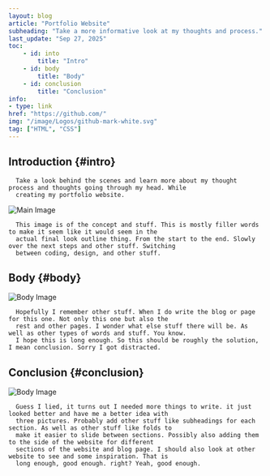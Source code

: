 ```yaml
---
layout: blog
article: "Portfolio Website"
subheading: "Take a more informative look at my thoughts and process."
last_update: "Sep 27, 2025"
toc: 
    - id: into
        title: "Intro"
    - id: body
        title: "Body"
    - id: conclusion
        title: "Conclusion"
info: 
- type: link
href: "https://github.com/"
img: "/image/Logos/github-mark-white.svg"
tag: ["HTML", "CSS"]
---
```


## Introduction {#intro}

      Take a look behind the scenes and learn more about my thought process and thoughts going through my head. While
      creating my portfolio website.

![Main Image](/images/Blog/portfolio_website/PortfolioWebsite_main.png)

      This image is of the concept and stuff. This is mostly filler words to make it seem like it would seem in the
      actual final look outline thing. From the start to the end. Slowly over the next steps and other stuff. Switching
      between coding, design, and other stuff.

## Body {#body}

![Body Image](/images/Blog/portfolio_website/PortfolioWebsite_outline.png)

      Hopefully I remember other stuff. When I do write the blog or page for this one. Not only this one but also the
      rest and other pages. I wonder what else stuff there will be. As well as other types of words and stuff. You know.
      I hope this is long enough. So this should be roughly the solution, I mean conclusion. Sorry I got distracted.

## Conclusion {#conclusion}

![Body Image](/images/Blog/portfolio_website/PortfolioWebsite_helloworld.png)

      Guess I lied, it turns out I needed more things to write. it just looked better and have me a better idea with
      three pictures. Probably add other stuff like subheadings for each section. As well as other stuff like folds to
      make it easier to slide between sections. Possibly also adding them to the side of the website for different
      sections of the website and blog page. I should also look at other website to see and some inspiration. That is
      long enough, good enough. right? Yeah, good enough.
